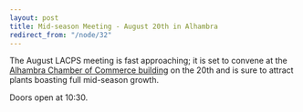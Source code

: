 ```yaml
---
layout: post
title: Mid-season Meeting - August 20th in Alhambra
redirect_from: "/node/32"
---
```


<div class="field field-name-body field-type-text-with-summary field-label-hidden"><div class="field-items"><div class="field-item even"><p>The August LACPS meeting is fast approaching; it is set to convene at the <a href="/where-to-go" title="Where to Go">Alhambra Chamber of Commerce building</a> on the 20th and is sure to attract plants boasting full mid-season growth. </p>
<p>Doors open at 10:30.</p>
</div></div></div>
